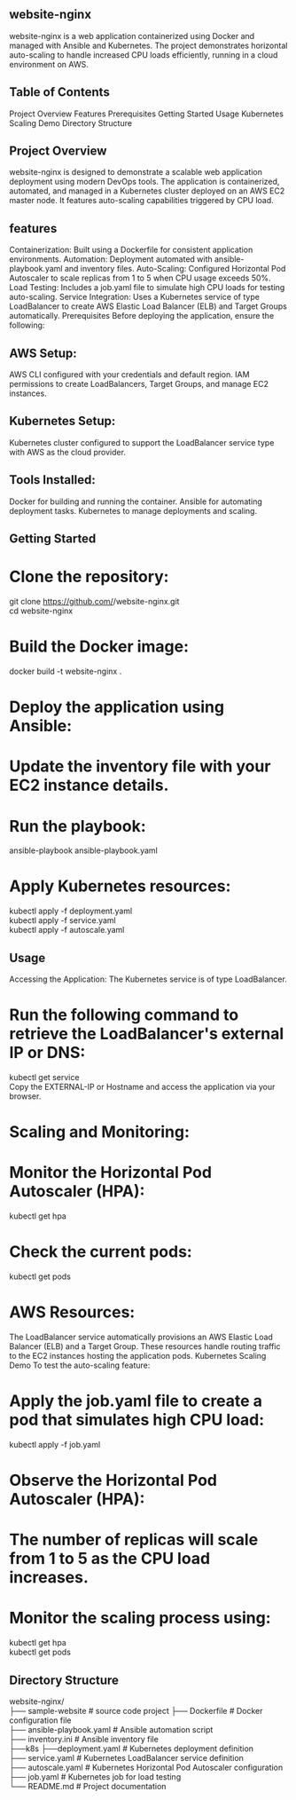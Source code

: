 ## website-nginx
website-nginx is a web application containerized using Docker and managed with Ansible and Kubernetes. The project demonstrates horizontal auto-scaling to handle increased CPU loads efficiently, running in a cloud environment on AWS.

## Table of Contents
Project Overview
Features
Prerequisites
Getting Started
Usage
Kubernetes Scaling Demo
Directory Structure


## Project Overview
website-nginx is designed to demonstrate a scalable web application deployment using modern DevOps tools. The application is containerized, automated, and managed in a Kubernetes cluster deployed on an AWS EC2 master node. It features auto-scaling capabilities triggered by CPU load.

## features
Containerization: Built using a Dockerfile for consistent application environments.
Automation: Deployment automated with ansible-playbook.yaml and inventory files.
Auto-Scaling: Configured Horizontal Pod Autoscaler to scale replicas from 1 to 5 when CPU usage exceeds 50%.
Load Testing: Includes a job.yaml file to simulate high CPU loads for testing auto-scaling.
Service Integration: Uses a Kubernetes service of type LoadBalancer to create AWS Elastic Load Balancer (ELB) and Target Groups automatically.
Prerequisites
Before deploying the application, ensure the following:

## AWS Setup:

AWS CLI configured with your credentials and default region.
IAM permissions to create LoadBalancers, Target Groups, and manage EC2 instances.

## Kubernetes Setup:

 Kubernetes cluster configured to support the LoadBalancer service type with AWS as the cloud provider.

## Tools Installed:

Docker for building and running the container.
Ansible for automating deployment tasks.
Kubernetes to manage deployments and scaling.

## Getting Started

# Clone the repository:
git clone https://github.com/<your-username>/website-nginx.git  
cd website-nginx  

# Build the Docker image:
docker build -t website-nginx .  


# Deploy the application using Ansible:
# Update the inventory file with your EC2 instance details.
# Run the playbook:
ansible-playbook ansible-playbook.yaml  


# Apply Kubernetes resources:
kubectl apply -f deployment.yaml  
kubectl apply -f service.yaml  
kubectl apply -f autoscale.yaml  

## Usage
Accessing the Application:
The Kubernetes service is of type LoadBalancer.

# Run the following command to retrieve the LoadBalancer's external IP or DNS:
kubectl get service  
Copy the EXTERNAL-IP or Hostname and access the application via your browser.

# Scaling and Monitoring:

# Monitor the Horizontal Pod Autoscaler (HPA):
kubectl get hpa  

# Check the current pods:
kubectl get pods  

# AWS Resources:

The LoadBalancer service automatically provisions an AWS Elastic Load Balancer (ELB) and a Target Group. These resources handle routing traffic to the EC2 instances hosting the application pods.
Kubernetes Scaling Demo
To test the auto-scaling feature:

# Apply the job.yaml file to create a pod that simulates high CPU load:
kubectl apply -f job.yaml  

# Observe the Horizontal Pod Autoscaler (HPA):
# The number of replicas will scale from 1 to 5 as the CPU load increases.
# Monitor the scaling process using:
kubectl get hpa  
kubectl get pods  


## Directory Structure
website-nginx/  
├── sample-website       # source code project 
├── Dockerfile           # Docker configuration file  
├── ansible-playbook.yaml # Ansible automation script  
├── inventory.ini           # Ansible inventory file  
├──k8s 
   ├──deployment.yaml      # Kubernetes deployment definition  
   ├── service.yaml         # Kubernetes LoadBalancer service definition  
   ├── autoscale.yaml       # Kubernetes Horizontal Pod Autoscaler configuration  
   ├── job.yaml             # Kubernetes job for load testing  
└── README.md            # Project documentation  







